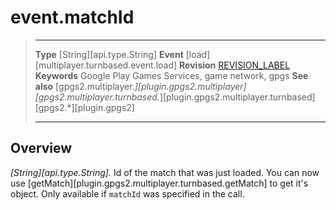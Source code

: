 # event.matchId

> --------------------- ------------------------------------------------------------------------------------------
> __Type__              [String][api.type.String]
> __Event__             [load][multiplayer.turnbased.event.load]
> __Revision__          [REVISION_LABEL](REVISION_URL)
> __Keywords__          Google Play Games Services, game network, gpgs
> __See also__          [gpgs2.multiplayer.*][plugin.gpgs2.multiplayer]
>                       [gpgs2.multiplayer.turnbased.*][plugin.gpgs2.multiplayer.turnbased]
>                       [gpgs2.*][plugin.gpgs2]
> --------------------- ------------------------------------------------------------------------------------------

## Overview

_[String][api.type.String]._ Id of the match that was just loaded. You can now use [getMatch][plugin.gpgs2.multiplayer.turnbased.getMatch] to get it's object. Only available if `matchId` was specified in the call.